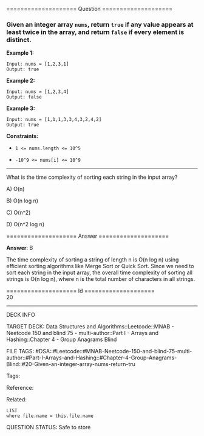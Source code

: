 ==================== Question ====================  

### Given an integer array `nums`, return `true` if any value appears **at least twice** in the array, and return `false` if every element is distinct.

**Example 1:**

<!-- codeblock-start -->
<pre><code>Input: nums = [1,2,3,1]
Output: true
</code></pre>
<!-- codeblock-end -->

**Example 2:**

<!-- codeblock-start -->
<pre><code>Input: nums = [1,2,3,4]
Output: false
</code></pre>
<!-- codeblock-end -->

**Example 3:**

<!-- codeblock-start -->
<pre><code>Input: nums = [1,1,1,3,3,4,3,2,4,2]
Output: true
</code></pre>
<!-- codeblock-end -->

**Constraints:**

- `1 <= nums.length <= 10^5`

- `-10^9 <= nums[i] <= 10^9`

---

What is the time complexity of sorting each string in the input array?

A) O(n)

B) O(n log n)

C) O(n^2)

D) O(n^2 log n)  

==================== Answer ====================  

**Answer**: B

The time complexity of sorting a string of length n is O(n log n) using efficient sorting algorithms like Merge Sort or Quick Sort. Since we need to sort each string in the input array, the overall time complexity of sorting all strings is O(n log n), where n is the total number of characters in all strings.

==================== Id ====================  
20

---

DECK INFO

TARGET DECK: Data Structures and Algorithms::Leetcode::MNAB - Neetcode 150 and blind 75 - multi-author::Part I - Arrays and Hashing::Chapter 4 - Group Anagrams Blind

FILE TAGS: #DSA::#Leetcode::#MNAB-Neetcode-150-and-blind-75-multi-author::#Part-I-Arrays-and-Hashing::#Chapter-4-Group-Anagrams-Blind::#20-Given-an-integer-array-nums-return-tru

Tags:

Reference:

Related:

```dataview
LIST
where file.name = this.file.name
```
QUESTION STATUS: Safe to store
